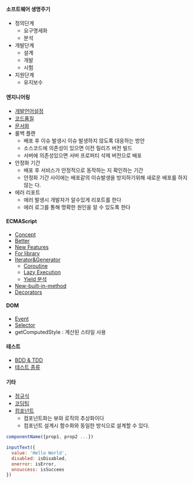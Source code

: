 #### 소프트웨어 생명주기
- 정의단계
  - 요구명세화
  - 분석
- 개발단계
  - 설계
  - 개발
  - 시험
- 지원단계
  - 유지보수

#### 엔지니어링
- [개발언어설정](개발언어설정)
- [코드품질](코드품질)
- [문서화](문서화)
- 롤백 플랜
  - 배포 후 이슈 발생시 이슈 발생하지 않도록 대응하는 방안
  - 소스코드에 의존성이 있으면 이전 릴리즈 버전 빌드
  - 서버에 의존성있으면 서버 프로퍼티 삭제 버전으로 배포
- 안정화 기간
  - 배포 후 서비스가 안정적으로 동작하는 지 확인하는 기간
  - 안정화 기간 사이에는 배포같의 이슈발생을 방지하기위해 새로운 배포를 하지 않는 다.
- 에러 리포트
  - 에러 발생시 개발자가 알수있게 리포트를 한다
  - 에러 로그를 통해 명확한 원인을 알 수 있도록 한다

#### ECMAScript
- [Concept](Concept)
- [Better](Better)
- [New Features](New+Features)
- [For library](For+library)
- [Iterator&Generator](Iterator&Generator)
  - [Coroutine](Coroutine)
  - [Lazy Execution](Lazy-Execution)
  - [Yield 분석](Yield-분석)
- [New-built-in-method](New-built-in-method)
- [Decorators](Decorators)

#### DOM
- [Event](Event)
- [Selector](Selector)
- getComputedStyle : 계산된 스타일 사용

#### 테스트
- [BDD & TDD](BDD-&-TDD)
- [테스트 종류](%ED%85%8C%EC%8A%A4%ED%8A%B8-%EC%A2%85%EB%A5%98)

#### 기타
- [정규식](정규식)
- [코딩팁](코딩팁)
- [컴포넌트](%EC%BB%B4%ED%8F%AC%EB%84%8C%ED%8A%B8)
  - 컴포넌트화는 뷰와 로직의 추상화이다
  - 컴포넌트 설계시 함수화와 동일한 방식으로 설계할 수 있다.
```js
componentName({prop1, prop2 ...})
```
```js
inputText({
  value: 'Hello World',
  disabled: isDisabled,
  onerror: isError,
  onsuccess: isSuccees
})
```